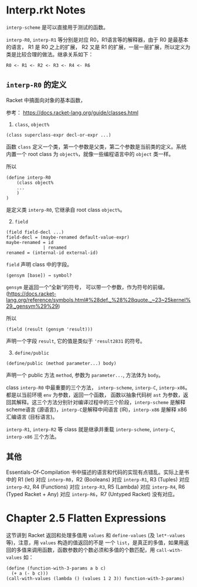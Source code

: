 # Interp.rkt Notes

`interp-scheme` 是可以直接用于测试的函数。

`interp-R0`, `interp-R1` 等分别是对应 R0，R1语言等的解释器，由于 R0 是最基本的语言， R1 是 R0 之上的扩展， R2 又是 R1 的扩展，一层一层扩展，所以定义为类是比较合理的做法。继承关系如下：

```
R0 <- R1 <- R2 <- R3 <- R4 <- R6
```

## `interp-R0` 的定义

Racket 中搞面向对象的基本函数，

参考：
https://docs.racket-lang.org/guide/classes.html

1. `class`, `object%`

```
(class superclass-expr decl-or-expr ...)
```

函数 `class` 定义一个类，第一个参数是父类，第二个参数是当前类的定义。系统内置一个 root class 为 `object%`，就像一些编程语言中的 `object` 类一样。

所以

```
(define interp-R0
    (class object% 
    ...
    )
)
```

是定义类 `interp-R0`, 它继承自 root class `object%`。

2. `field` 

```
(field field-decl ...)
field-decl = (maybe-renamed default-value-expr)
maybe-renamed = id
 	 	      | renamed
renamed = (internal-id external-id)
```

`field` 声明 class 中的字段。

```
(gensym [base]) → symbol?
```

`gensym` 是返回一个“全新“的符号， 可以带一个参数，作为符号的前缀。(https://docs.racket-lang.org/reference/symbols.html#%28def._%28%28quote._~23~25kernel%29._gensym%29%29)

所以

```
(field (result (gensym 'result)))
```

声明一个字段 `result`, 它的值是类似于 `'result2831` 的符号。

3. `define/public`

```
(define/public (method parameter...) body)
```

声明一个 public 方法 `method`, 参数为 `parameter...`, 方法体为 `body`。

class `interp-R0` 中最重要的三个方法， `interp-scheme`, `interp-C`, `interp-x86`。都是以当前环境 `env` 为参数，返回一个函数，
函数以抽象代码树 `ast` 为参数，返回其解释。这三个方法分别针对编译过程中的三个阶段，`interp-scheme` 是解释scheme语言 (源语言)，`interp-C`是解释中间语言 (IR)，`interp-x86` 是解释 x86 汇编语言 (目标语言)。

`interp-R1`, `interp-R2` 等 class 就是继承并重载 `interp-scheme`, `interp-C`, `interp-x86` 三个方法。

## 其他

Essentials-Of-Compilation 书中描述的语言和代码的实现有点错乱。实际上是书中的 R1 (let) 对应 `interp-R0`，R2 (Booleans) 对应 `interp-R1`,
R3 (Tuples) 对应 `interp-R2`, R4 (Functions) 对应 `interp-R3`, R5 (Lambda) 对应 `interp-R4`, R6 (Typed Racket + Any) 对应 `interp-R6`，R7 (Untyped Racket) 没有对应。

# Chapter 2.5 Flatten Expressions

这节讲到 Racket 返回和处理多值用 `values` 和 `define-values` (及 `let*-values` 等)，注意，用 `values` 构造的值返回的不是 一个 `list`，是真正的多值，如果用返回的多值来调用函数，函数参数的个数必须和多值的个数匹配，用 `call-with-values` 如：

```
(define (function-with-3-params a b c)
  (+ a (- b c)))
(call-with-values (lambda () (values 1 2 3)) function-with-3-params)
```